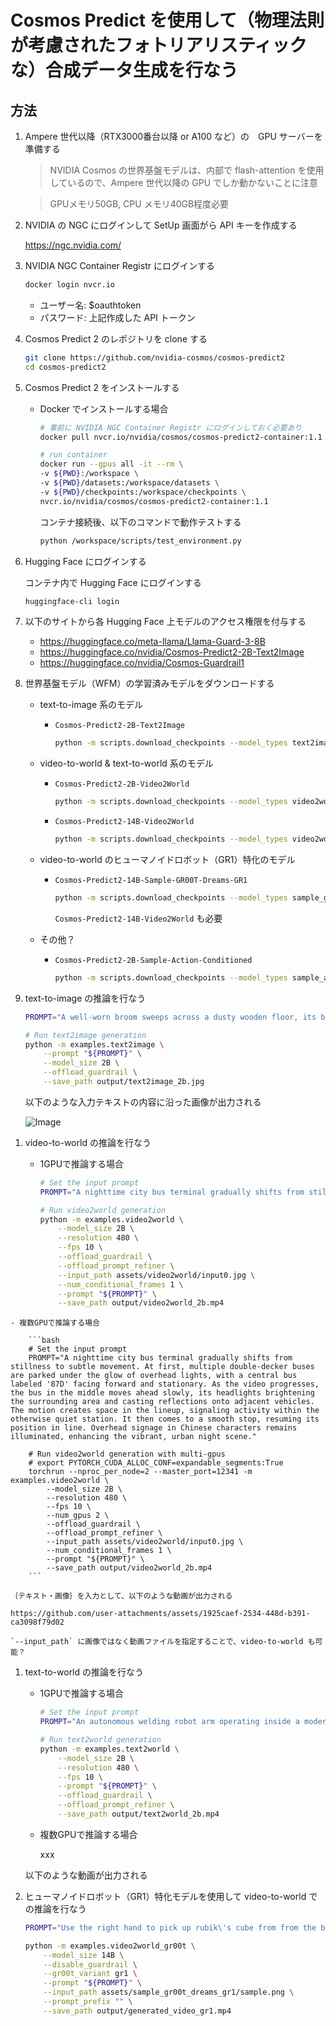 # Cosmos Predict を使用して（物理法則が考慮されたフォトリアリスティックな）合成データ生成を行なう

## 方法

1. Ampere 世代以降（RTX3000番台以降 or A100 など）の　GPU サーバーを準備する

    > NVIDIA Cosmos の世界基盤モデルは、内部で flash-attention を使用しているので、Ampere 世代以降の GPU でしか動かないことに注意

    > GPUメモリ50GB, CPU メモリ40GB程度必要

1. NVIDIA の NGC にログインして SetUp 画面がら API キーを作成する

    https://ngc.nvidia.com/

1. NVIDIA NGC Container Registr にログインする

    ```bash
    docker login nvcr.io
    ```
    - ユーザー名: $oauthtoken
    - パスワード: 上記作成した API トークン

1. Cosmos Predict 2 のレポジトリを clone する

    ```bash
    git clone https://github.com/nvidia-cosmos/cosmos-predict2
    cd cosmos-predict2
    ```

1. Cosmos Predict 2 をインストールする

    - Docker でインストールする場合
        ```bash
        # 事前に NVIDIA NGC Container Registr にログインしておく必要あり
        docker pull nvcr.io/nvidia/cosmos/cosmos-predict2-container:1.1

        # run container
        docker run --gpus all -it --rm \
        -v ${PWD}:/workspace \
        -v ${PWD}/datasets:/workspace/datasets \
        -v ${PWD}/checkpoints:/workspace/checkpoints \
        nvcr.io/nvidia/cosmos/cosmos-predict2-container:1.1
        ```

        コンテナ接続後、以下のコマンドで動作テストする

        ```bash
        python /workspace/scripts/test_environment.py
        ```

1. Hugging Face にログインする

    コンテナ内で Hugging Face にログインする

    ```bash
    huggingface-cli login
    ```

1. 以下のサイトから各 Hugging Face 上モデルのアクセス権限を付与する

    - https://huggingface.co/meta-llama/Llama-Guard-3-8B
    - https://huggingface.co/nvidia/Cosmos-Predict2-2B-Text2Image
    - https://huggingface.co/nvidia/Cosmos-Guardrail1

1. 世界基盤モデル（WFM）の学習済みモデルをダウンロードする

    - text-to-image 系のモデル
        - `Cosmos-Predict2-2B-Text2Image`<br>
            ```bash
            python -m scripts.download_checkpoints --model_types text2image --model_sizes 2B
            ```

    - video-to-world & text-to-world 系のモデル

        - `Cosmos-Predict2-2B-Video2World`<br>
            ```bash
            python -m scripts.download_checkpoints --model_types video2world --model_sizes 2B --resolution 480 --fps 10
            ```

        - `Cosmos-Predict2-14B-Video2World`<br>
            ```bash
            python -m scripts.download_checkpoints --model_types video2world --model_sizes 14B --resolution 480 --fps 10
            ```

    - video-to-world のヒューマノイドロボット（GR1）特化のモデル

        - `Cosmos-Predict2-14B-Sample-GR00T-Dreams-GR1`<br>
            ```bash
            python -m scripts.download_checkpoints --model_types sample_gr00t_dreams_gr1
            ```

            `Cosmos-Predict2-14B-Video2World` も必要

    - その他？

        - `Cosmos-Predict2-2B-Sample-Action-Conditioned`<br>
            ```bash
            python -m scripts.download_checkpoints --model_types sample_action_conditioned
            ```

1. text-to-image の推論を行なう

    ```bash
    PROMPT="A well-worn broom sweeps across a dusty wooden floor, its bristles gathering crumbs and flecks of debris in swift, rhythmic strokes. Dust motes dance in the sunbeams filtering through the window, glowing momentarily before settling. The quiet swish of straw brushing wood is interrupted only by the occasional creak of old floorboards. With each pass, the floor grows cleaner, restoring a sense of quiet order to the humble room."

    # Run text2image generation
    python -m examples.text2image \
        --prompt "${PROMPT}" \
        --model_size 2B \
        --offload_guardrail \
        --save_path output/text2image_2b.jpg
    ```

    以下のような入力テキストの内容に沿った画像が出力される

    ![Image](https://github.com/user-attachments/assets/5d5f7142-06e0-453a-9a21-c971403c71ca)

<!--
- 複数GPUで推論する場合

[`examples/text2image.py`](https://github.com/nvidia-cosmos/cosmos-predict2/blob/main/examples/text2image.py) に以下のコードを追加
```python
parser.add_argument(
    "--num_gpus",
    type=int,
    default=1,
    help="Number of GPUs to use for context parallelism",
)
```

その後、以下のコマンドを実行する

```bash
export PYTORCH_CUDA_ALLOC_CONF=expandable_segments:True

# Run text2image generation
PROMPT="A well-worn broom sweeps across a dusty wooden floor, its bristles gathering crumbs and flecks of debris in swift, rhythmic strokes. Dust motes dance in the sunbeams filtering through the window, glowing momentarily before settling. The quiet swish of straw brushing wood is interrupted only by the occasional creak of old floorboards. With each pass, the floor grows cleaner, restoring a sense of quiet order to the humble room."

torchrun --nproc_per_node=2 -m examples.text2image \
    --prompt "${PROMPT}" \
    --model_size 2B \
    --num_gpus 2 \
    --save_path output/text2image_2b.jpg
```
-->

1. video-to-world の推論を行なう

    - 1GPUで推論する場合

        ```bash
        # Set the input prompt
        PROMPT="A nighttime city bus terminal gradually shifts from stillness to subtle movement. At first, multiple double-decker buses are parked under the glow of overhead lights, with a central bus labeled '87D' facing forward and stationary. As the video progresses, the bus in the middle moves ahead slowly, its headlights brightening the surrounding area and casting reflections onto adjacent vehicles. The motion creates space in the lineup, signaling activity within the otherwise quiet station. It then comes to a smooth stop, resuming its position in line. Overhead signage in Chinese characters remains illuminated, enhancing the vibrant, urban night scene."

        # Run video2world generation
        python -m examples.video2world \
            --model_size 2B \
            --resolution 480 \
            --fps 10 \
            --offload_guardrail \
            --offload_prompt_refiner \
            --input_path assets/video2world/input0.jpg \
            --num_conditional_frames 1 \
            --prompt "${PROMPT}" \
            --save_path output/video2world_2b.mp4
        ```

<!--
```bash
# Run video2world generation with none guardrail and prompt_refiner to reduce cpu/gpu memory
python -m examples.video2world \
    --model_size 2B \
    --resolution 480 \
    --fps 10 \
    --disable_guardrail \
    --disable_prompt_refiner \
    --input_path assets/video2world/input0.jpg \
    --num_conditional_frames 1 \
    --prompt "${PROMPT}" \
    --save_path output/video2world_2b.mp4
```
-->

    - 複数GPUで推論する場合

        ```bash
        # Set the input prompt
        PROMPT="A nighttime city bus terminal gradually shifts from stillness to subtle movement. At first, multiple double-decker buses are parked under the glow of overhead lights, with a central bus labeled '87D' facing forward and stationary. As the video progresses, the bus in the middle moves ahead slowly, its headlights brightening the surrounding area and casting reflections onto adjacent vehicles. The motion creates space in the lineup, signaling activity within the otherwise quiet station. It then comes to a smooth stop, resuming its position in line. Overhead signage in Chinese characters remains illuminated, enhancing the vibrant, urban night scene."

        # Run video2world generation with multi-gpus
        # export PYTORCH_CUDA_ALLOC_CONF=expandable_segments:True
        torchrun --nproc_per_node=2 --master_port=12341 -m examples.video2world \
            --model_size 2B \
            --resolution 480 \
            --fps 10 \
            --num_gpus 2 \
            --offload_guardrail \
            --offload_prompt_refiner \
            --input_path assets/video2world/input0.jpg \
            --num_conditional_frames 1 \
            --prompt "${PROMPT}" \
            --save_path output/video2world_2b.mp4
        ```

<!--
```bash
# Run video2world generation with none guardrail and prompt_refiner to reduce cpu/gpu memory
torchrun --nproc_per_node=2 --master_port=12341 -m examples.video2world \
    --model_size 2B \
    --resolution 480 \
    --fps 10 \
    --num_gpus 2 \
    --disable_guardrail \
    --disable_prompt_refiner \
    --input_path assets/video2world/input0.jpg \
    --num_conditional_frames 1 \
    --prompt "${PROMPT}" \
    --save_path output/video2world_2b.mp4
```
-->

    ｛テキスト・画像｝を入力として、以下のような動画が出力される

    https://github.com/user-attachments/assets/1925caef-2534-448d-b391-ca3098f79d02

    `--input_path` に画像ではなく動画ファイルを指定することで、video-to-world も可能？

1. text-to-world の推論を行なう

    - 1GPUで推論する場合

        ```bash
        # Set the input prompt
        PROMPT="An autonomous welding robot arm operating inside a modern automotive factory, sparks flying as it welds a car frame with precision under bright overhead lights."

        # Run text2world generation
        python -m examples.text2world \
            --model_size 2B \
            --resolution 480 \
            --fps 10 \
            --prompt "${PROMPT}" \
            --offload_guardrail \
            --offload_prompt_refiner \
            --save_path output/text2world_2b.mp4
        ```

    - 複数GPUで推論する場合

        xxx

    以下のような動画が出力される



1. ヒューマノイドロボット（GR1）特化モデルを使用して video-to-world での推論を行なう

    ```bash
    PROMPT="Use the right hand to pick up rubik\'s cube from from the bottom of the three-tiered wooden shelf to to the top of the three-tiered wooden shelf."

    python -m examples.video2world_gr00t \
        --model_size 14B \
        --disable_guardrail \
        --gr00t_variant gr1 \
        --prompt "${PROMPT}" \
        --input_path assets/sample_gr00t_dreams_gr1/sample.png \
        --prompt_prefix "" \
        --save_path output/generated_video_gr1.mp4
    ```
